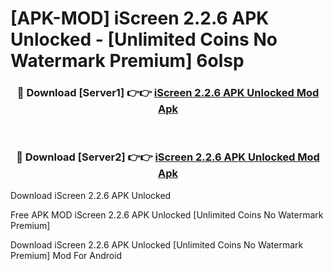 # [APK-MOD] iScreen 2.2.6 APK Unlocked - [Unlimited Coins No Watermark Premium] 6olsp



<div align="center">
<h3>🔴 Download [Server1] 👉👉 <a href="https://momento.my/?title=iScreen_2.2.6_APK_Unlocked">iScreen 2.2.6 APK Unlocked Mod Apk</a></h3><br>

<h3>🔴 Download [Server2] 👉👉 <a href="https://momento.my/?title=iScreen_2.2.6_APK_Unlocked">iScreen 2.2.6 APK Unlocked Mod Apk</a></h3>
</div>



Download iScreen 2.2.6 APK Unlocked 

Free APK MOD iScreen 2.2.6 APK Unlocked [Unlimited Coins No Watermark Premium]

Download iScreen 2.2.6 APK Unlocked [Unlimited Coins No Watermark Premium] Mod For Android
